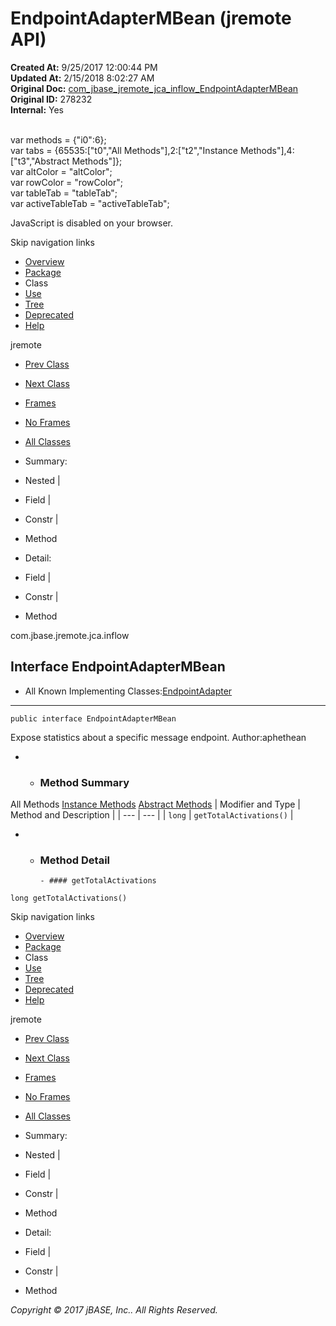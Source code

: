 # EndpointAdapterMBean (jremote   API)

**Created At:** 9/25/2017 12:00:44 PM  
**Updated At:** 2/15/2018 8:02:27 AM  
**Original Doc:** [com_jbase_jremote_jca_inflow_EndpointAdapterMBean](https://docs.jbase.com/39262-inflow/com_jbase_jremote_jca_inflow_EndpointAdapterMBean)  
**Original ID:** 278232  
**Internal:** Yes  

<!--<br>    try {<br>        if (location.href.indexOf('is-external=true') == -1) {<br>            parent.document.title="EndpointAdapterMBean (jremote   API)";<br>        }<br>    }<br>    catch(err) {<br>    }<br>//--><br>var methods = {"i0":6};<br>var tabs = {65535:["t0","All Methods"],2:["t2","Instance Methods"],4:["t3","Abstract Methods"]};<br>var altColor = "altColor";<br>var rowColor = "rowColor";<br>var tableTab = "tableTab";<br>var activeTableTab = "activeTableTab";
JavaScript is disabled on your browser.

Skip navigation links

- [Overview](../../../../../overview-summary.html)
- [Package](./../com.jbase.jremote.jca.inflow-%28jremote---api%29)
- Class
- [Use](./../class-use/uses-of-interface-com.jbase.jremote.jca.inflow.endpointadaptermbean-%28jremote---api%29)
- [Tree](./../com.jbase.jremote.jca.inflow-class-hierarchy-%28jremote---api%29)
- [Deprecated](../../../../../deprecated-list.html)
- [Help](../../../../../help-doc.html)


jremote <br>

- [Prev Class](./../endpointadapter-%28jremote---api%29 "class in com.jbase.jremote.jca.inflow")
- [Next Class](./../endpointmbean-%28jremote---api%29 "interface in com.jbase.jremote.jca.inflow")


- [Frames](./.)
- [No Frames](./.)


- [All Classes](../../../../../allclasses-noframe.html)


<!--<br>  allClassesLink = document.getElementById("allclasses\_navbar\_top");<br>  if(window==top) {<br>    allClassesLink.style.display = "block";<br>  }<br>  else {<br>    allClassesLink.style.display = "none";<br>  }<br>  //-->

- Summary:
- Nested |
- Field |
- Constr |
- Method


- Detail:
- Field |
- Constr |
- Method

com.jbase.jremote.jca.inflow

## Interface EndpointAdapterMBean

- All Known Implementing Classes:[EndpointAdapter](./../endpointadapter-%28jremote---api%29 "class in com.jbase.jremote.jca.inflow")
* * *


```
public interface EndpointAdapterMBean
```

Expose statistics about a specific message endpoint.
Author:aphethean

- - ### Method Summary


All Methods [Instance Methods](javascript:show%282%29;) [Abstract Methods](javascript:show%284%29;) | Modifier and Type | Method and Description |
| --- | --- |
| `long` | `getTotalActivations()`  |

- - ### Method Detail

        - #### getTotalActivations

```
long getTotalActivations()
```

Skip navigation links

- [Overview](../../../../../overview-summary.html)
- [Package](./../com.jbase.jremote.jca.inflow-%28jremote---api%29)
- Class
- [Use](./../class-use/uses-of-interface-com.jbase.jremote.jca.inflow.endpointadaptermbean-%28jremote---api%29)
- [Tree](./../com.jbase.jremote.jca.inflow-class-hierarchy-%28jremote---api%29)
- [Deprecated](../../../../../deprecated-list.html)
- [Help](../../../../../help-doc.html)


jremote <br>

- [Prev Class](./../endpointadapter-%28jremote---api%29 "class in com.jbase.jremote.jca.inflow")
- [Next Class](./../endpointmbean-%28jremote---api%29 "interface in com.jbase.jremote.jca.inflow")


- [Frames](./.)
- [No Frames](./.)


- [All Classes](../../../../../allclasses-noframe.html)


<!--<br>  allClassesLink = document.getElementById("allclasses\_navbar\_bottom");<br>  if(window==top) {<br>    allClassesLink.style.display = "block";<br>  }<br>  else {<br>    allClassesLink.style.display = "none";<br>  }<br>  //-->

- Summary:
- Nested |
- Field |
- Constr |
- Method


- Detail:
- Field |
- Constr |
- Method

*Copyright © 2017 jBASE, Inc.. All Rights Reserved.*
